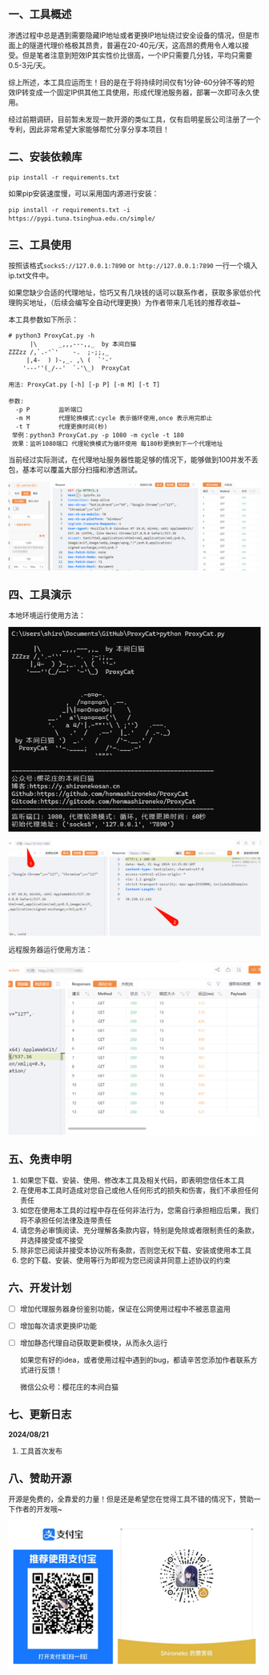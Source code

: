 ## 一、工具概述

渗透过程中总是遇到需要隐藏IP地址或者更换IP地址绕过安全设备的情况，但是市面上的隧道代理价格极其昂贵，普遍在20-40元/天，这高昂的费用令人难以接受。但是笔者注意到短效IP其实性价比很高，一个IP只需要几分钱，平均只需要0.5-3元/天。

综上所述，本工具应运而生！目的是在于将持续时间仅有1分钟-60分钟不等的短效IP转变成一个固定IP供其他工具使用，形成代理池服务器，部署一次即可永久使用。

经过前期调研，目前暂未发现一款开源的类似工具，仅有启明星辰公司注册了一个专利，因此非常希望大家能够帮忙分享分享本项目！

## 二、安装依赖库

`pip install -r requirements.txt`

如果pip安装速度慢，可以采用国内源进行安装：

`pip install -r requirements.txt -i https://pypi.tuna.tsinghua.edu.cn/simple/`

## 三、工具使用

按照该格式`socks5://127.0.0.1:7890` or` http://127.0.0.1:7890` 一行一个填入ip.txt文件中。

如果您缺少合适的代理地址，恰巧又有几块钱的话可以联系作者，获取多家低价代理购买地址，（后续会编写全自动代理更换）为作者带来几毛钱的推荐收益~

本工具参数如下所示：

```
# python3 ProxyCat.py -h
      |\      _,,,---,,_  by 本间白猫
ZZZzz /,`.-'`'    -.  ;-;;,_
     |,4-  ) )-,_. ,\ (  `'-'
    '---''(_/--'  `-'\_)  ProxyCat

用法: ProxyCat.py [-h] [-p P] [-m M] [-t T]

参数:
  -p P        监听端口
  -m M        代理轮换模式:cycle 表示循环使用,once 表示用完即止
  -t T        代理更换时间(秒)
 举例：python3 ProxyCat.py -p 1080 -m cycle -t 180
 效果：监听1080端口 代理轮换模式为循环使用 每180秒更换到下一个代理地址
```

当前经过实际测试，在代理地址服务器性能足够的情况下，能够做到100并发不丢包，基本可以覆盖大部分扫描和渗透测试。

![f656037af6bd8d6c505aa943f0e972c](./assets/f656037af6bd8d6c505aa943f0e972c.png)

## 四、工具演示

本地环境运行使用方法：

![Clip_2024-08-21_20-24-48](./assets/Clip_2024-08-21_20-24-48.png)

![Clip_2024-08-21_20-25-34](./assets/Clip_2024-08-21_20-25-34.png)

远程服务器运行使用方法：

![1dece93dd5d352a84fd05e9846084c3](./assets/1dece93dd5d352a84fd05e9846084c3.png)

## 五、免责申明

1. 如果您下载、安装、使用、修改本工具及相关代码，即表明您信任本工具
2. 在使用本工具时造成对您自己或他人任何形式的损失和伤害，我们不承担任何责任
3. 如您在使用本工具的过程中存在任何非法行为，您需自行承担相应后果，我们将不承担任何法律及连带责任
4. 请您务必审慎阅读、充分理解各条款内容，特别是免除或者限制责任的条款，并选择接受或不接受
5. 除非您已阅读并接受本协议所有条款，否则您无权下载、安装或使用本工具
6. 您的下载、安装、使用等行为即视为您已阅读并同意上述协议的约束

## 六、开发计划

- [ ] 增加代理服务器身份鉴别功能，保证在公网使用过程中不被恶意盗用

- [ ] 增加每次请求更换IP功能

- [ ] 增加静态代理自动获取更新模块，从而永久运行

  如果您有好的idea，或者使用过程中遇到的bug，都请辛苦您添加作者联系方式进行反馈！

  微信公众号：樱花庄的本间白猫

## 七、更新日志

**2024/08/21**

1. 工具首次发布

## 八、赞助开源

开源是免费的，全靠爱的力量！但是还是希望您在觉得工具不错的情况下，赞助一下作者的开发哦~

![1724244252220](./assets/1724244252220.png)
